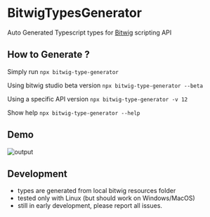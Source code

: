 # BitwigTypesGenerator
Auto Generated Typescript types for [Bitwig](https://www.bitwig.com/) scripting API

## How to Generate ?

Simply run
`npx bitwig-type-generator`

Using bitwig studio beta version
`npx bitwig-type-generator --beta`

Using a specific API version
`npx bitwig-type-generator -v 12`

Show help
`npx bitwig-type-generator --help`

## Demo

![output](https://user-images.githubusercontent.com/3116399/122836368-cc872d00-d2fa-11eb-8f44-9dbd32262b7e.gif)

## Development

- types are generated from local bitwig resources folder
- tested only with Linux (but should work on Windows/MacOS)
- still in early development, please report all issues.



